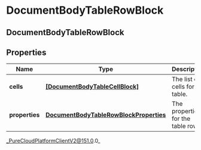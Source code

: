 # DocumentBodyTableRowBlock

## DocumentBodyTableRowBlock

## Properties

|Name | Type | Description | Notes|
|------------ | ------------- | ------------- | -------------|
| **cells** | [**[DocumentBodyTableCellBlock]**](DocumentBodyTableCellBlock) | The list of cells for the table. | |
| **properties** | [**DocumentBodyTableRowBlockProperties**](DocumentBodyTableRowBlockProperties) | The properties for the table rows. | [optional] |



_PureCloudPlatformClientV2@151.0.0_
